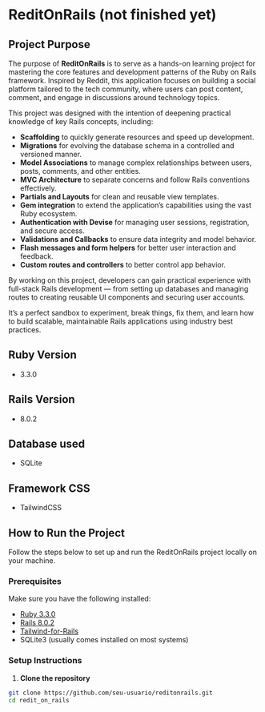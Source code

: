 # ReditOnRails (not finished yet)

## Project Purpose

The purpose of **ReditOnRails** is to serve as a hands-on learning project for mastering the core features and development patterns of the Ruby on Rails framework. Inspired by Reddit, this application focuses on building a social platform tailored to the tech community, where users can post content, comment, and engage in discussions around technology topics.

This project was designed with the intention of deepening practical knowledge of key Rails concepts, including:

- **Scaffolding** to quickly generate resources and speed up development.
- **Migrations** for evolving the database schema in a controlled and versioned manner.
- **Model Associations** to manage complex relationships between users, posts, comments, and other entities.
- **MVC Architecture** to separate concerns and follow Rails conventions effectively.
- **Partials and Layouts** for clean and reusable view templates.
- **Gem integration** to extend the application’s capabilities using the vast Ruby ecosystem.
- **Authentication with Devise** for managing user sessions, registration, and secure access.
- **Validations and Callbacks** to ensure data integrity and model behavior.
- **Flash messages and form helpers** for better user interaction and feedback.
- **Custom routes and controllers** to better control app behavior.

By working on this project, developers can gain practical experience with full-stack Rails development — from setting up databases and managing routes to creating reusable UI components and securing user accounts.

It’s a perfect sandbox to experiment, break things, fix them, and learn how to build scalable, maintainable Rails applications using industry best practices.

## Ruby Version
- 3.3.0

## Rails Version
- 8.0.2

## Database used
- SQLite

## Framework CSS 
- TailwindCSS

## How to Run the Project

Follow the steps below to set up and run the ReditOnRails project locally on your machine.

### Prerequisites

Make sure you have the following installed:

- [Ruby 3.3.0](https://www.ruby-lang.org/en/downloads/)
- [Rails 8.0.2](https://rubyonrails.org/)
- [Tailwind-for-Rails](https://tailwindcss.com/docs/installation/framework-guides/ruby-on-rails) 
- SQLite3 (usually comes installed on most systems)

### Setup Instructions

1. **Clone the repository**

```bash
git clone https://github.com/seu-usuario/reditonrails.git
cd redit_on_rails

